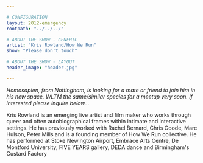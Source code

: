 ```yaml
---

# CONFIGURATION
layout: 2012-emergency
rootpath: "../../../"

# ABOUT THE SHOW - GENERIC
artist: "Kris Rowland/How We Run"
show: "Please don't touch"

# ABOUT THE SHOW - LAYOUT
header_image: "header.jpg"

---
```


*Homosapien, from Nottingham, is looking for a mate or friend to join him in his new space. WLTM the same/similar species for a meetup very soon. If interested please inquire below...*      	

Kris Rowland is an emerging live artist and film maker who works through queer and often autobiographical frames within intimate and interactive settings. He has previously worked with Rachel Bernard, Chris Goode, Marc Hulson, Peter Mills and is a founding member of How We Run collective. He has performed at Stoke Newington Airport, Embrace Arts Centre, De Montford University, FIVE YEARS gallery, DEDA dance and Birmingham's Custard Factory    
